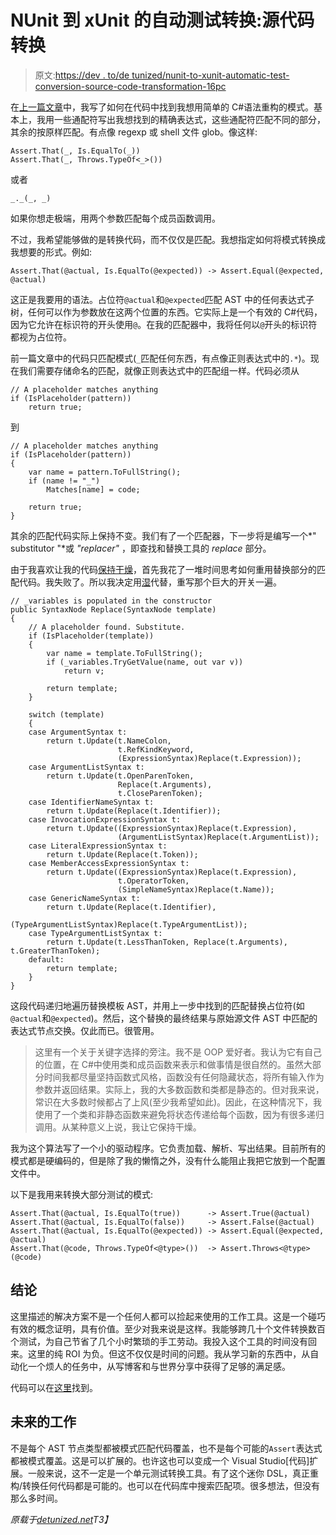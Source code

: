 # NUnit 到 xUnit 的自动测试转换:源代码转换

> 原文:[https://dev . to/de tunized/nunit-to-xunit-automatic-test-conversion-source-code-transformation-16pc](https://dev.to/detunized/nunit-to-xunit-automatic-test-conversion-source-code-transformation-16pc)

在[上一篇文章](https://dev.to/detunized/nunit-to-xunit-automatic-test-conversion-pattern-match-5alb)中，我写了如何在代码中找到我想用简单的 C#语法重构的模式。基本上，我用一些通配符写出我想找到的精确表达式，这些通配符匹配不同的部分，其余的按原样匹配。有点像 regexp 或 shell 文件 glob。像这样:

```
Assert.That(_, Is.EqualTo(_))
Assert.That(_, Throws.TypeOf<_>()) 
```

或者

```
_._(_, _) 
```

如果你想走极端，用两个参数匹配每个成员函数调用。

不过，我希望能够做的是转换代码，而不仅仅是匹配。我想指定如何将模式转换成我想要的形式。例如:

```
Assert.That(@actual, Is.EqualTo(@expected)) -> Assert.Equal(@expected, @actual) 
```

这正是我要用的语法。占位符`@actual`和`@expected`匹配 AST 中的任何表达式子树，任何可以作为参数放在这两个位置的东西。它实际上是一个有效的 C#代码，因为它允许在标识符的开头使用`@`。在我的匹配器中，我将任何以`@`开头的标识符都视为占位符。

前一篇文章中的代码只匹配模式(`_`匹配任何东西，有点像正则表达式中的`.*`)。现在我们需要存储命名的匹配，就像正则表达式中的匹配组一样。代码必须从

```
// A placeholder matches anything
if (IsPlaceholder(pattern))
    return true; 
```

到

```
// A placeholder matches anything
if (IsPlaceholder(pattern))
{
    var name = pattern.ToFullString();
    if (name != "_")
        Matches[name] = code;

    return true;
} 
```

其余的匹配代码实际上保持不变。我们有了一个匹配器，下一步将是编写一个*" substitutor "*或 *"replacer"* ，即查找和替换工具的 *replace* 部分。

由于我喜欢让我的代码[保持干燥](https://en.wikipedia.org/wiki/Don%27t_repeat_yourself)，首先我花了一堆时间思考如何重用替换部分的匹配代码。我失败了。所以我决定用[湿](https://en.wikipedia.org/wiki/Don%27t_repeat_yourself#DRY_vs_WET_solutions)代替，重写那个巨大的开关一遍。

```
// _variables is populated in the constructor
public SyntaxNode Replace(SyntaxNode template)
{
    // A placeholder found. Substitute.
    if (IsPlaceholder(template))
    {
        var name = template.ToFullString();
        if (_variables.TryGetValue(name, out var v))
            return v;

        return template;
    }

    switch (template)
    {
    case ArgumentSyntax t:
        return t.Update(t.NameColon,
                        t.RefKindKeyword,
                        (ExpressionSyntax)Replace(t.Expression));
    case ArgumentListSyntax t:
        return t.Update(t.OpenParenToken,
                        Replace(t.Arguments),
                        t.CloseParenToken);
    case IdentifierNameSyntax t:
        return t.Update(Replace(t.Identifier));
    case InvocationExpressionSyntax t:
        return t.Update((ExpressionSyntax)Replace(t.Expression),
                        (ArgumentListSyntax)Replace(t.ArgumentList));
    case LiteralExpressionSyntax t:
        return t.Update(Replace(t.Token));
    case MemberAccessExpressionSyntax t:
        return t.Update((ExpressionSyntax)Replace(t.Expression),
                        t.OperatorToken,
                        (SimpleNameSyntax)Replace(t.Name));
    case GenericNameSyntax t:
        return t.Update(Replace(t.Identifier),
                        (TypeArgumentListSyntax)Replace(t.TypeArgumentList));
    case TypeArgumentListSyntax t:
        return t.Update(t.LessThanToken, Replace(t.Arguments), t.GreaterThanToken);
    default:
        return template;
    }
} 
```

这段代码递归地遍历替换模板 AST，并用上一步中找到的匹配替换占位符(如`@actual`和`@expected`)。然后，这个替换的最终结果与原始源文件 AST 中匹配的表达式节点交换。仅此而已。很管用。

> 这里有一个关于关键字选择的旁注。我不是 OOP 爱好者。我认为它有自己的位置，在 C#中使用类和成员函数来表示和做事情是很自然的。虽然大部分时间我都尽量坚持函数式风格，函数没有任何隐藏状态，将所有输入作为参数并返回结果。实际上，我的大多数函数和类都是静态的。但对我来说，常识在大多数时候都占了上风(至少我希望如此)。因此，在这种情况下，我使用了一个类和非静态函数来避免将状态传递给每个函数，因为有很多递归调用。从某种意义上说，我让它保持干燥。

我为这个算法写了一个小的驱动程序。它负责加载、解析、写出结果。目前所有的模式都是硬编码的，但是除了我的懒惰之外，没有什么能阻止我把它放到一个配置文件中。

以下是我用来转换大部分测试的模式:

```
Assert.That(@actual, Is.EqualTo(true))      -> Assert.True(@actual)
Assert.That(@actual, Is.EqualTo(false))     -> Assert.False(@actual)
Assert.That(@actual, Is.EqualTo(@expected)) -> Assert.Equal(@expected, @actual)
Assert.That(@code, Throws.TypeOf<@type>())  -> Assert.Throws<@type>(@code) 
```

## [](#conclusion)结论

这里描述的解决方案不是一个任何人都可以捡起来使用的工作工具。这是一个碰巧有效的概念证明，具有价值。至少对我来说是这样。我能够跨几十个文件转换数百个测试，为自己节省了几个小时繁琐的手工劳动。我投入这个工具的时间没有回来。这里的纯 ROI 为负。但这不仅仅是时间的问题。我从学习新的东西中，从自动化一个烦人的任务中，从写博客和与世界分享中获得了足够的满足感。

代码可以在[这里](https://github.com/detunized/nunit2xunit)找到。

## [](#future-work)未来的工作

不是每个 AST 节点类型都被模式匹配代码覆盖，也不是每个可能的`Assert`表达式都被模式覆盖。这是可以扩展的。也许这也可以变成一个 Visual Studio[代码]扩展。一般来说，这不一定是一个单元测试转换工具。有了这个迷你 DSL，真正重构/转换任何代码都是可能的。也可以在代码库中搜索匹配项。很多想法，但没有那么多时间。

*原载于[detunized.net](https://detunized.net/posts/2019-03-26-nunit-to-xunit-automatic-test-conversion-source-code-transformation/)T3】*